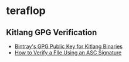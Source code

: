 # teraflop

## Kitlang GPG Verification

- [Bintray's GPG Public Key for Kitlang Binaries](https://bintray.com/user/downloadSubjectPublicKey?username=bintray)
- [How to Verify a FIle Using an ASC Signature](https://serverfault.com/a/896232/363520)
